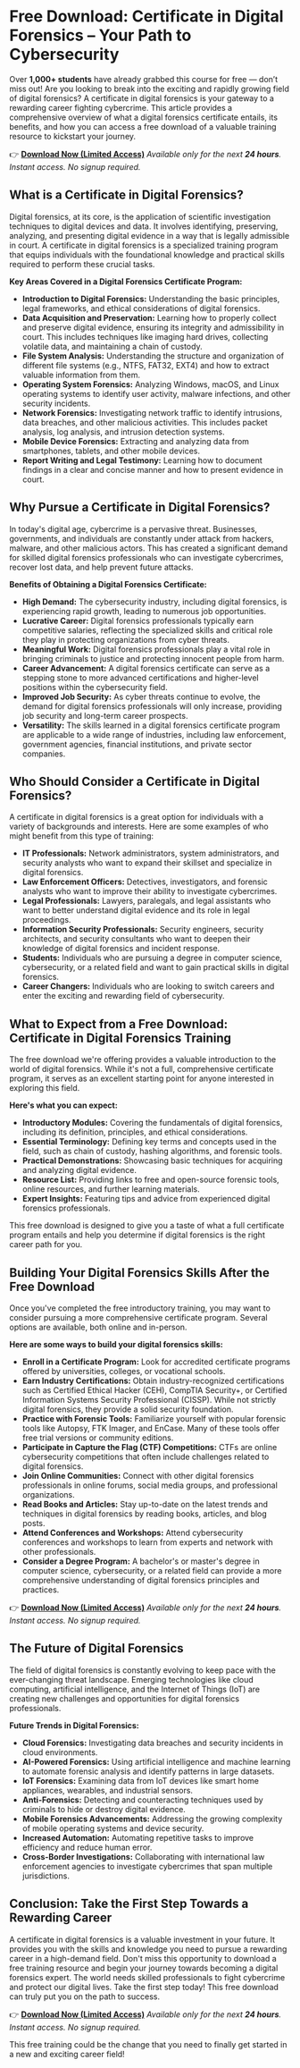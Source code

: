 # Free Download: Certificate in Digital Forensics – Your Path to Cybersecurity

Over **1,000+ students** have already grabbed this course for free — don’t miss out!
Are you looking to break into the exciting and rapidly growing field of digital forensics? A certificate in digital forensics is your gateway to a rewarding career fighting cybercrime. This article provides a comprehensive overview of what a digital forensics certificate entails, its benefits, and how you can access a free download of a valuable training resource to kickstart your journey.

👉 [**Download Now (Limited Access)**](https://udemywork.com/certificate-in-digital-forensics)
_Available only for the next **24 hours**. Instant access. No signup required._

## What is a Certificate in Digital Forensics?

Digital forensics, at its core, is the application of scientific investigation techniques to digital devices and data. It involves identifying, preserving, analyzing, and presenting digital evidence in a way that is legally admissible in court. A certificate in digital forensics is a specialized training program that equips individuals with the foundational knowledge and practical skills required to perform these crucial tasks.

**Key Areas Covered in a Digital Forensics Certificate Program:**

*   **Introduction to Digital Forensics:** Understanding the basic principles, legal frameworks, and ethical considerations of digital forensics.
*   **Data Acquisition and Preservation:** Learning how to properly collect and preserve digital evidence, ensuring its integrity and admissibility in court. This includes techniques like imaging hard drives, collecting volatile data, and maintaining a chain of custody.
*   **File System Analysis:** Understanding the structure and organization of different file systems (e.g., NTFS, FAT32, EXT4) and how to extract valuable information from them.
*   **Operating System Forensics:** Analyzing Windows, macOS, and Linux operating systems to identify user activity, malware infections, and other security incidents.
*   **Network Forensics:** Investigating network traffic to identify intrusions, data breaches, and other malicious activities. This includes packet analysis, log analysis, and intrusion detection systems.
*   **Mobile Device Forensics:** Extracting and analyzing data from smartphones, tablets, and other mobile devices.
*   **Report Writing and Legal Testimony:** Learning how to document findings in a clear and concise manner and how to present evidence in court.

## Why Pursue a Certificate in Digital Forensics?

In today's digital age, cybercrime is a pervasive threat. Businesses, governments, and individuals are constantly under attack from hackers, malware, and other malicious actors. This has created a significant demand for skilled digital forensics professionals who can investigate cybercrimes, recover lost data, and help prevent future attacks.

**Benefits of Obtaining a Digital Forensics Certificate:**

*   **High Demand:** The cybersecurity industry, including digital forensics, is experiencing rapid growth, leading to numerous job opportunities.
*   **Lucrative Career:** Digital forensics professionals typically earn competitive salaries, reflecting the specialized skills and critical role they play in protecting organizations from cyber threats.
*   **Meaningful Work:** Digital forensics professionals play a vital role in bringing criminals to justice and protecting innocent people from harm.
*   **Career Advancement:** A digital forensics certificate can serve as a stepping stone to more advanced certifications and higher-level positions within the cybersecurity field.
*   **Improved Job Security:** As cyber threats continue to evolve, the demand for digital forensics professionals will only increase, providing job security and long-term career prospects.
*   **Versatility:** The skills learned in a digital forensics certificate program are applicable to a wide range of industries, including law enforcement, government agencies, financial institutions, and private sector companies.

## Who Should Consider a Certificate in Digital Forensics?

A certificate in digital forensics is a great option for individuals with a variety of backgrounds and interests. Here are some examples of who might benefit from this type of training:

*   **IT Professionals:** Network administrators, system administrators, and security analysts who want to expand their skillset and specialize in digital forensics.
*   **Law Enforcement Officers:** Detectives, investigators, and forensic analysts who want to improve their ability to investigate cybercrimes.
*   **Legal Professionals:** Lawyers, paralegals, and legal assistants who want to better understand digital evidence and its role in legal proceedings.
*   **Information Security Professionals:** Security engineers, security architects, and security consultants who want to deepen their knowledge of digital forensics and incident response.
*   **Students:** Individuals who are pursuing a degree in computer science, cybersecurity, or a related field and want to gain practical skills in digital forensics.
*   **Career Changers:** Individuals who are looking to switch careers and enter the exciting and rewarding field of cybersecurity.

## What to Expect from a Free Download: Certificate in Digital Forensics Training

The free download we're offering provides a valuable introduction to the world of digital forensics. While it's not a full, comprehensive certificate program, it serves as an excellent starting point for anyone interested in exploring this field.

**Here's what you can expect:**

*   **Introductory Modules:** Covering the fundamentals of digital forensics, including its definition, principles, and ethical considerations.
*   **Essential Terminology:** Defining key terms and concepts used in the field, such as chain of custody, hashing algorithms, and forensic tools.
*   **Practical Demonstrations:** Showcasing basic techniques for acquiring and analyzing digital evidence.
*   **Resource List:** Providing links to free and open-source forensic tools, online resources, and further learning materials.
*   **Expert Insights:** Featuring tips and advice from experienced digital forensics professionals.

This free download is designed to give you a taste of what a full certificate program entails and help you determine if digital forensics is the right career path for you.

## Building Your Digital Forensics Skills After the Free Download

Once you've completed the free introductory training, you may want to consider pursuing a more comprehensive certificate program. Several options are available, both online and in-person.

**Here are some ways to build your digital forensics skills:**

*   **Enroll in a Certificate Program:** Look for accredited certificate programs offered by universities, colleges, or vocational schools.
*   **Earn Industry Certifications:** Obtain industry-recognized certifications such as Certified Ethical Hacker (CEH), CompTIA Security+, or Certified Information Systems Security Professional (CISSP). While not strictly digital forensics, they provide a solid security foundation.
*   **Practice with Forensic Tools:** Familiarize yourself with popular forensic tools like Autopsy, FTK Imager, and EnCase. Many of these tools offer free trial versions or community editions.
*   **Participate in Capture the Flag (CTF) Competitions:** CTFs are online cybersecurity competitions that often include challenges related to digital forensics.
*   **Join Online Communities:** Connect with other digital forensics professionals in online forums, social media groups, and professional organizations.
*   **Read Books and Articles:** Stay up-to-date on the latest trends and techniques in digital forensics by reading books, articles, and blog posts.
*   **Attend Conferences and Workshops:** Attend cybersecurity conferences and workshops to learn from experts and network with other professionals.
*   **Consider a Degree Program:** A bachelor's or master's degree in computer science, cybersecurity, or a related field can provide a more comprehensive understanding of digital forensics principles and practices.

👉 [**Download Now (Limited Access)**](https://udemywork.com/certificate-in-digital-forensics)
_Available only for the next **24 hours**. Instant access. No signup required._

## The Future of Digital Forensics

The field of digital forensics is constantly evolving to keep pace with the ever-changing threat landscape. Emerging technologies like cloud computing, artificial intelligence, and the Internet of Things (IoT) are creating new challenges and opportunities for digital forensics professionals.

**Future Trends in Digital Forensics:**

*   **Cloud Forensics:** Investigating data breaches and security incidents in cloud environments.
*   **AI-Powered Forensics:** Using artificial intelligence and machine learning to automate forensic analysis and identify patterns in large datasets.
*   **IoT Forensics:** Examining data from IoT devices like smart home appliances, wearables, and industrial sensors.
*   **Anti-Forensics:** Detecting and counteracting techniques used by criminals to hide or destroy digital evidence.
*   **Mobile Forensics Advancements:** Addressing the growing complexity of mobile operating systems and device security.
*   **Increased Automation:** Automating repetitive tasks to improve efficiency and reduce human error.
*   **Cross-Border Investigations:** Collaborating with international law enforcement agencies to investigate cybercrimes that span multiple jurisdictions.

## Conclusion: Take the First Step Towards a Rewarding Career

A certificate in digital forensics is a valuable investment in your future. It provides you with the skills and knowledge you need to pursue a rewarding career in a high-demand field. Don't miss this opportunity to download a free training resource and begin your journey towards becoming a digital forensics expert. The world needs skilled professionals to fight cybercrime and protect our digital lives. Take the first step today! This free download can truly put you on the path to success.

👉 [**Download Now (Limited Access)**](https://udemywork.com/certificate-in-digital-forensics)
_Available only for the next **24 hours**. Instant access. No signup required._

This free training could be the change that you need to finally get started in a new and exciting career field!
